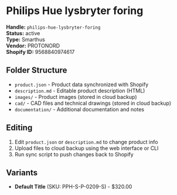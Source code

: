 # Philips Hue lysbryter foring

**Handle:** `philips-hue-lysbryter-foring`  
**Status:** active  
**Type:** Smarthus  
**Vendor:** PROTONORD  
**Shopify ID:** 9568840974617  

## Folder Structure

- `product.json` - Product data synchronized with Shopify
- `description.md` - Editable product description (HTML)
- `images/` - Product images (stored in cloud backup)
- `cad/` - CAD files and technical drawings (stored in cloud backup)
- `documentation/` - Additional documentation and notes

## Editing

1. Edit `product.json` or `description.md` to change product info
2. Upload files to cloud backup using the web interface or CLI
3. Run sync script to push changes back to Shopify

## Variants

- **Default Title** (SKU: PPH-S-P-0209-S) - $320.00
